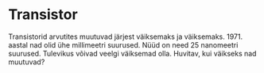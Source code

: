 # Transistor

Transistorid arvutites muutuvad järjest väiksemaks ja väiksemaks. 1971. aastal
nad olid ühe millimeetri suurused. Nüüd on need 25 nanomeetri suurused.
Tulevikus võivad veelgi väiksemad olla. Huvitav, kui väikseks nad muutuvad?
